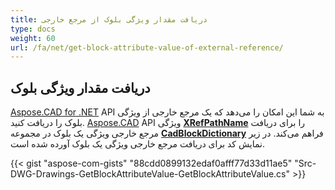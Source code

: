 ```yaml
---
title: دریافت مقدار ویژگی بلوک از مرجع خارجی
type: docs
weight: 60
url: /fa/net/get-block-attribute-value-of-external-reference/
---
```


## **دریافت مقدار ویژگی بلوک**

[Aspose.CAD for .NET](/fa/cad/net/) API به شما این امکان را می‌دهد که یک مرجع خارجی از ویژگی بلوک را دریافت کنید. [Aspose.CAD](https://products.aspose.com/cad/net/) API ویژگی [**XRefPathName**](https://reference.aspose.com/cad/net/aspose.cad.fileformats.cad.cadobjects/cadblockentity/properties/xrefpathname) را برای دریافت مرجع خارجی ویژگی یک بلوک در مجموعه [**CadBlockDictionary**](https://reference.aspose.com/cad/net/aspose.cad.fileformats.cad/cadblockdictionary) فراهم می‌کند. در زیر نمایش کد برای دریافت مرجع خارجی ویژگی یک بلوک آورده شده است.

{{< gist "aspose-com-gists" "88cdd0899132edaf0afff77d33d11ae5" "Src-DWG-Drawings-GetBlockAttributeValue-GetBlockAttributeValue.cs" >}}
